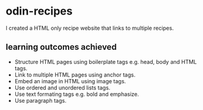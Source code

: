 # odin-recipes

I created a HTML only recipe website that links to multiple recipes.

## learning outcomes achieved

- Structure HTML pages using boilerplate tags e.g. head, body and HTML tags.
- Link to multiple HTML pages using anchor tags.
- Embed an image in HTML using image tags.
- Use ordered and unordered lists tags.
- Use text formating tags e.g. bold and emphasize.
- Use paragraph tags.



